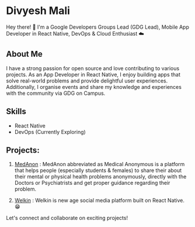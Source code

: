 # Divyesh Mali

Hey there! 👋 I'm a Google Developers Groups Lead (GDG Lead), Mobile App Developer in React Native, DevOps & Cloud Enthusiast ☁️

## About Me

I have a strong passion for open source and love contributing to various projects. As an App Developer in React Native, I enjoy building apps that solve real-world problems and provide delightful user experiences. Additionally, I organise events and share my knowledge and experiences with the community via GDG on Campus.

## Skills
- React Native 
- DevOps (Currently Exploring)

## Projects:

1. [MedAnon](https://github.com/divyesh-mali/MedAnon) : MedAnon abbreviated as Medical Anonymous is a platform that helps people (especially students & females) to share their about their mental or physical health problems anonymously, directly with the Doctors or Psychiatrists and get proper guidance regarding their problem.

2. [Welkin](https://github.com/divyesh-mali/Welkin) : Welkin is new age social media platform built on React Native. 😁

Let's connect and collaborate on exciting projects!
<!--
## Connect with Me

- [Twitter](https://twitter.com/divyesh_mali_)
- [LinkedIn](https://www.linkedin.com/in/divyeshmali/)
- [Instagram](https://www.instagram.com/hacker__hub/)
- Email: divyeshmali8055@gmail.com



**divyesh-mali/divyesh-mali** is a ✨ _special_ ✨ repository because its `README.md` (this file) appears on your GitHub profile.

Here are some ideas to get you started:

- 🔭 I’m currently working on ...
- 🌱 I’m currently learning ...
- 👯 I’m looking to collaborate on ...
- 🤔 I’m looking for help with ...
- 💬 Ask me about ...
- 📫 How to reach me: ...
- 😄 Pronouns: ...
- ⚡ Fun fact: ...
-->
